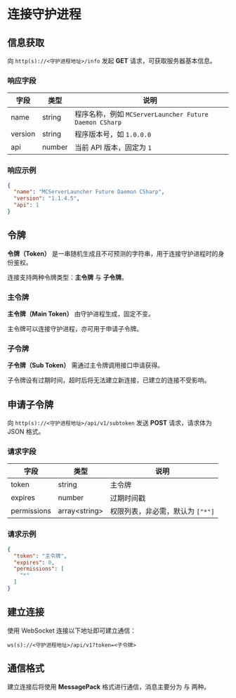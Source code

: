 # 连接守护进程

## 信息获取

向 `http(s)://<守护进程地址>/info` 发起 **GET** 请求，可获取服务器基本信息。

### 响应字段

| 字段      | 类型     | 说明                                              |
|---------|--------|-------------------------------------------------|
| name    | string | 程序名称，例如 `MCServerLauncher Future Daemon CSharp` |
| version | string | 程序版本号，如 `1.0.0.0`                               |
| api     | number | 当前 API 版本，固定为 `1`                               |

### 响应示例

```json
{
  "name": "MCServerLauncher Future Daemon CSharp",
  "version": "1.1.4.5",
  "api": 1
}
```

## 令牌

**令牌（Token）** 是一串随机生成且不可预测的字符串，用于连接守护进程时的身份鉴权。

连接支持两种令牌类型：**主令牌** 与 **子令牌**。

### 主令牌

**主令牌（Main Token）** 由守护进程生成，固定不变。

主令牌可以连接守护进程，亦可用于申请子令牌。

### 子令牌

**子令牌（Sub Token）** 需通过主令牌调用接口申请获得。

子令牌设有过期时间，超时后将无法建立新连接，已建立的连接不受影响。

## 申请子令牌

向 `http(s)://<守护进程地址>/api/v1/subtoken` 发送 **POST** 请求，请求体为 JSON 格式。

### 请求字段

| 字段          | 类型               | 说明                   |
|-------------|------------------|----------------------|
| token       | string           | 主令牌                  |
| expires     | number           | 过期时间戳                |
| permissions | array&lt;string> | 权限列表，非必需，默认为 `["*"]` |

### 请求示例

```json
{
  "token": "主令牌",
  "expires": 0,
  "permissions": [
    "*"
  ]
}
```

## 建立连接

使用 WebSocket 连接以下地址即可建立通信：

```uri
ws(s)://<守护进程地址>/api/v1?token=<子令牌>
```

## 通信格式

建立连接后将使用 **MessagePack** 格式进行通信，消息主要分为 [](action.md) 与 [](event.md) 两种。